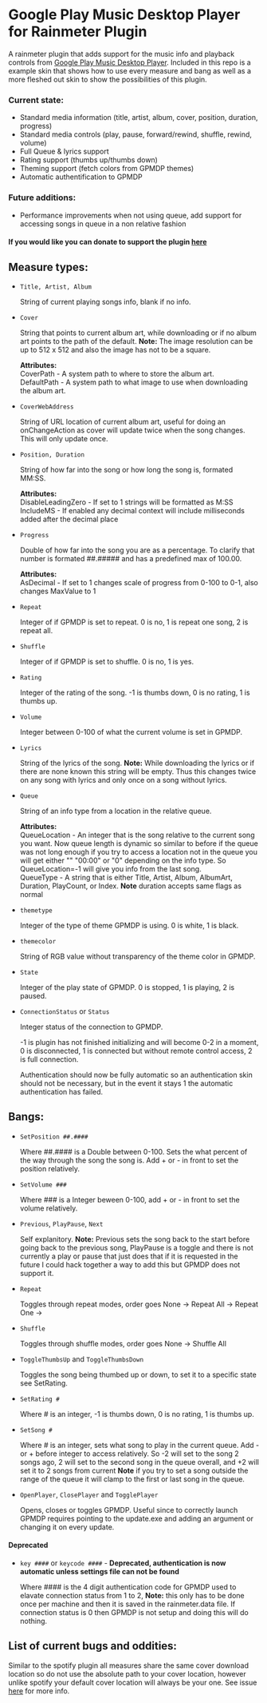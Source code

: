 # Google Play Music Desktop Player for Rainmeter Plugin
A rainmeter plugin that adds support for the music info and playback controls from [Google Play Music Desktop Player](https://www.googleplaymusicdesktopplayer.com/).
Included in this repo is a example skin that shows how to use every measure and bang as well as a more fleshed out skin to show the possibilities of this plugin.

### Current state:

- Standard media information (title, artist, album, cover, position, duration, progress)
- Standard media controls (play, pause, forward/rewind, shuffle, rewind, volume)
- Full Queue & lyrics support
- Rating support (thumbs up/thumbs down)
- Theming support (fetch colors from GPMDP themes)
- Automatic authentification to GPMDP

### Future additions:
- Performance improvements when not using queue, add support for accessing songs in queue in a non relative fashion 

#### If you would like you can donate to support the plugin [here](https://www.paypal.me/tjhrulz)

## Measure types:

- `Title, Artist, Album`

  String of current playing songs info, blank if no info.    

- `Cover`

  String that points to current album art, while downloading or if no album art points to the path of the default.
  **Note:** The image resolution can be up to 512 x 512 and also the image has not to be a square.
  
  **Attributes:**  
  CoverPath - A system path to where to store the album art.  
  DefaultPath - A system path to what image to use when downloading the album art.
  
- `CoverWebAddress`

  String of URL location of current album art, useful for doing an onChangeAction as cover will update twice when the song changes. This will only update once.
  
- `Position, Duration`

  String of how far into the song or how long the song is, formated MM:SS.
  
  **Attributes:**  
  DisableLeadingZero - If set to 1 strings will be formatted as M:SS
  IncludeMS - If enabled any decimal context will include milliseconds added after the decimal place
  
- `Progress`

  Double of how far into the song you are as a percentage. To clarify that number is formated ##.##### and has a predefined max of 100.00.
  
  **Attributes:**  
  AsDecimal - If set to 1 changes scale of progress from 0-100 to 0-1, also changes MaxValue to 1 

- `Repeat`

  Integer of if GPMDP is set to repeat. 0 is no, 1 is repeat one song, 2 is repeat all.
  
- `Shuffle`

  Integer of if GPMDP is set to shuffle. 0 is no, 1 is yes.
  
- `Rating`

  Integer of the rating of the song. -1 is thumbs down, 0 is no rating, 1 is thumbs up.
  
- `Volume`
  
  Integer between 0-100 of what the current volume is set in GPMDP.
  
- `Lyrics`

  String of the lyrics of the song.
  **Note:** While downloading the lyrics or if there are none known this string will be empty. Thus this changes twice on any song with lyrics and only once on a song without lyrics.
  
- `Queue`

  String of an info type from a location in the relative queue.
  
  **Attributes:**  
  QueueLocation - An integer that is the song relative to the current song you want. Now queue length is dynamic so similar to before if the queue was not long enough if you try to access a location not in the queue you will get either "" "00:00" or "0" depending on the info type. So QueueLocation=-1 will give you info from the last song.  
  QueueType - A string that is either Title, Artist, Album, AlbumArt, Duration, PlayCount, or Index. **Note** duration accepts same flags as normal
  
- `themetype`

  Integer of the type of theme GPMDP is using. 0 is white, 1 is black.
  
- `themecolor`

  String of RGB value without transparency of the theme color in GPMDP.
  
- `State`

  Integer of the play state of GPMDP. 0 is stopped, 1 is playing, 2 is paused.
  
- `ConnectionStatus` or `Status`

  Integer status of the connection to GPMDP.
  
  -1 is plugin has not finished initializing and will become 0-2 in a moment, 0 is disconnected, 1 is connected but without remote control access, 2 is full connection.
  
  Authentication should now be fully automatic so an authentication skin should not be necessary, but in the event it stays 1 the automatic authentication has failed.

## Bangs:

- `SetPosition ##.####`

  Where ##.#### is a Double between 0-100. Sets the what percent of the way through the song the song is. Add + or - in front to set the position relatively.
  
- `SetVolume ###`

  Where ### is a Integer beween 0-100, add + or - in front to set the volume relatively.
  
- `Previous`, `PlayPause`, `Next`

  Self explanitory.
  **Note:** Previous sets the song back to the start before going back to the previous song, PlayPause is a toggle and there is not currently a play or pause that just does that if it is requested in the future I could hack together a way to add this but GPMDP does not support it.
  
- `Repeat`

  Toggles through repeat modes, order goes None -> Repeat All -> Repeat One -> 
  
- `Shuffle`

  Toggles through shuffle modes, order goes None -> Shuffle All
  
- `ToggleThumbsUp` and `ToggleThumbsDown`

  Toggles the song being thumbed up or down, to set it to a specific state see SetRating.
  
- `SetRating #`

  Where # is an integer, -1 is thumbs down, 0 is no rating, 1 is thumbs up.
    
- `SetSong #`

  Where # is an integer, sets what song to play in the current queue. Add - or + before integer to access relatively. So -2 will set to the song 2 songs ago, 2 will set to the second song in the queue overall, and +2 will set it to 2 songs from current **Note** if you try to set a song outside the range of the queue it will clamp to the first or last song in the queue.
  
- `OpenPlayer`, `ClosePlayer` and `TogglePlayer`
  
  Opens, closes or toggles GPMDP. Useful since to correctly launch GPMDP requires pointing to the update.exe and adding an argument or changing it on every update.

#### Deprecated
- `key ####` or `keycode ####` - **Deprecated, authentication is now automatic unless settings file can not be found**

  Where #### is the 4 digit authentication code for GPMDP used to elavate connection status from 1 to 2, **Note:** this only has to be done once per machine and then it is saved in the rainmeter.data file. If connection status is 0 then GPMDP is not setup and doing this will do nothing. 

## List of current bugs and oddities:
Similar to the spotify plugin all measures share the same cover download location so do not use the absolute path to your cover location, however unlike spotify your default cover location will always be your one. See issue [here](https://github.com/tjhrulz/GPMDP-Plugin/issues/1) for more info.
